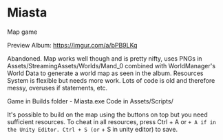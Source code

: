 # Miasta
Map game

Preview Album: https://imgur.com/a/bPB9LKq

Abandoned. Map works well though and is pretty nifty, uses PNGs in Assets/StreamingAssets/Worlds/Mand_0 combined with WorldManager's
World Data to generate a world map as seen in the album. Resources System is flexible but needs more work. Lots of code is old and
therefore messy, overuses if statements, etc.

Game in Builds folder - Miasta.exe
Code in Assets/Scripts/

It's possible to build on the map using the buttons on top but you need sufficient resources.
To cheat in all resources, press Ctrl + A or ` + A if in the Unity Editor.
Ctrl + S (or ` + S in unity editor) to save.
